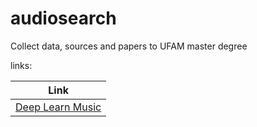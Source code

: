 # audiosearch
Collect data, sources and papers to UFAM master degree

links:

| Link |
| -   |
| [Deep Learn Music ](https://github.com/ybayle/awesome-deep-learning-music) |
